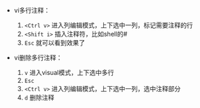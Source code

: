 * vi多行注释：
    1. ```<Ctrl v>``` 进入列编辑模式，上下选中一列，标记需要注释的行
    2. ```<Shift i>``` 插入注释符，比如shell的#
    3. ```Esc``` 就可以看到效果了

* vi删除多行注释：
    1. ```v``` 进入visual模式，上下选中多行
    2. ```Esc``` 
    3. ```<Ctrl v>``` 进入列编辑模式，上下选中一列，选中注释部分
    4. ```d``` 删除注释
